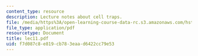 ```yaml
---
content_type: resource
description: Lecture notes about cell traps.
file: /media/https%3A/open-learning-course-data-rc.s3.amazonaws.com/hst-410j-projects-in-microscale-engineering-for-the-life-sciences-spring-2007/f7d087c8e819cb783eaad6422cc79e53_lec11.pdf
file_type: application/pdf
resourcetype: Document
title: lec11.pdf
uid: f7d087c8-e819-cb78-3eaa-d6422cc79e53
---
```

